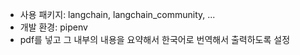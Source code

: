 - 사용 패키지: langchain, langchain_community, ...
- 개발 환경: pipenv
- pdf를 넣고 그 내부의 내용을 요약해서 한국어로 번역해서 출력하도록 설정
